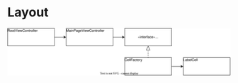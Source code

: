 # Layout
<img src="https://github.com/taitty/SwiftPractice/blob/master/myTableViewFactory/Note/class-layout.drawio.svg">
